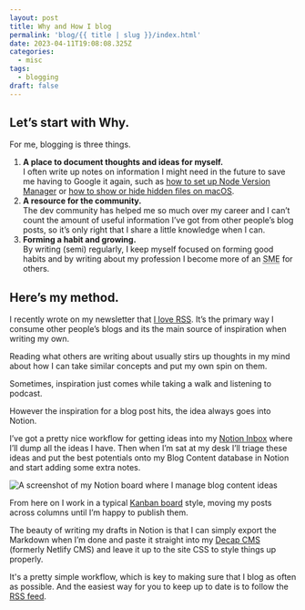 ```yaml
---
layout: post
title: Why and How I blog
permalink: 'blog/{{ title | slug }}/index.html'
date: 2023-04-11T19:08:08.325Z
categories:
  - misc
tags:
  - blogging
draft: false
---
```

## Let’s start with Why.

For me, blogging is three things.

1. **A place to document thoughts and ideas for myself.**\
   I often write up notes on information I might need in the future to save me having to Google it again, such as [how to set up Node Version Manager](https://ajaykarwal.com/uninstall-node.js-and-install-node-version-manager-(nvm)/) or [how to show or hide hidden files on macOS](https://ajaykarwal.com/show-or-hide-hidden-files-on-macos/).
2. **A resource for the community.**\
   The dev community has helped me so much over my career and I can’t count the amount of useful information I’ve got from other people’s blog posts, so it’s only right that I share a little knowledge when I can.
3. **Forming a habit and growing.**\
   By writing (semi) regularly, I keep myself focused on forming good habits and by writing about my profession I become more of an <abbr title="Subject Matter Expert">SME</abbr> for others.

## Here’s my method.

I recently wrote on my newsletter that [I love RSS](https://ajaykarwal.substack.com/p/rss-rises). It’s the primary way I consume other people’s blogs and its the main source of inspiration when writing my own.

Reading what others are writing about usually stirs up thoughts in my mind about how I can take similar concepts and put my own spin on them.

Sometimes, inspiration just comes while taking a walk and listening to podcast.

However the inspiration for a blog post hits, the idea always goes into Notion.

I’ve got a pretty nice workflow for getting ideas into my [Notion Inbox](https://ajaykarwal.com/why-you-need-a-notion-inbox/) where I’ll dump all the ideas I have. Then when I’m sat at my desk I’ll triage these ideas and put the best potentials onto my Blog Content database in Notion and start adding some extra notes.

![A screenshot of my Notion board where I manage blog content ideas](/assets/images/uploads/kanban-board.png "Some of the blog post ideas I’ve got on my board")

From here on I work in a typical [Kanban board](https://www.atlassian.com/agile/kanban/boards) style, moving my posts across columns until I’m happy to publish them.

The beauty of writing my drafts in Notion is that I can simply export the Markdown when I’m done and paste it straight into my [Decap CMS](https://decapcms.org/) (formerly Netlify CMS) and leave it up to the site CSS to style things up properly.

I﻿t's a pretty simple workflow, which is key to making sure that I blog as often as possible. And the easiest way for you to keep up to date is to follow the [RSS feed](https://ajaykarwal.com/feed.xml).